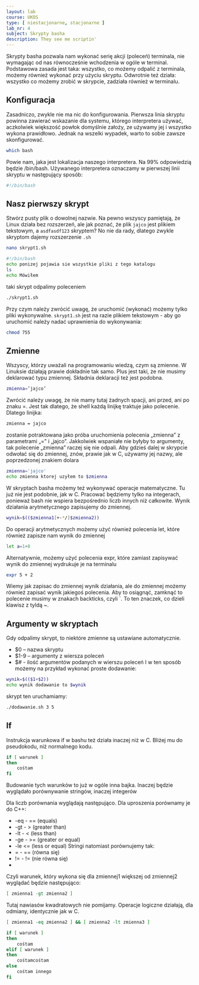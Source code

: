 ```yaml
---
layout: lab
course: UKOS
type: [ niestacjonarne, stacjonarne ]
lab_nr: 4
subject: Skrypty basha
description: They see me scriptin'
---
```


Skrypty basha pozwala nam wykonać serię akcji (poleceń) terminala, nie wymagając od nas równocześnie wchodzenia w ogóle w terminal. Podstawowa zasada jest taka: wszystko, co możemy odpalić z terminala, możemy również wykonać przy użyciu skryptu. Odwrotnie też działa: wszystko co możemy zrobić w skrypcie, zadziała również w terminalu.

## Konfiguracja

Zasadniczo, zwykle nie ma nic do konfigurowania. Pierwsza linia skryptu powinna zawierać wskazanie dla systemu, którego interpretera używać, aczkolwiek większość powłok domyślnie założy, ze używamy jej i wszystko wykona prawidłowo. Jednak na wszelki wypadek, warto to sobie zawsze skonfigurować.

```bash
which bash
```
Powie nam, jaka jest lokalizacja naszego interpretera. Na 99% odpowiedzią będzie /bin/bash.
Używanego interpretera oznaczamy w pierwszej linii skryptu w następujący sposób:

```bash
#!/bin/bash
```

## Nasz pierwszy skrypt

Stwórz pusty plik o dowolnej nazwie. Na pewno wszyscy pamiętają, że Linux działa bez rozszerzeń, ale jak poznać, że plik ```jajco``` jest plikiem tekstowym, a ```asdfasdf123``` skryptem? No nie da rady, dlatego zwykle skryptom dajemy rozszerzenie ```.sh```

```bash
nano skrypt1.sh
```

```bash
#!/bin/bash
echo ponizej pojawia sie wszystkie pliki z tego katalogu
ls
echo Mówiłem
```

taki skrypt odpalimy poleceniem

```bash
./skrypt1.sh
```

Przy czym należy zwrócić uwagę, że uruchomić (wykonać) możemy tylko pliki wykonywalne. ```skrypt1.sh``` jest na razie plikiem tekstowym - aby go uruchomić należy nadać uprawnienia do wykonywania:

```bash
chmod 755
```

## Zmienne
Wszyscy, którzy uważali na programowaniu wiedzą, czym są zmienne. W Linuksie działają prawie dokładnie tak samo. Plus jest taki, że nie musimy deklarować typu zmiennej. Składnia deklaracji też jest podobna.

```bash
zmienna=’jajco’
```

Zwrócić należy uwagę, że nie mamy tutaj żadnych spacji, ani przed, ani po znaku =. Jest tak dlatego,
że shell każdą linijkę traktuje jako polecenie. Dlatego linijka:

```bash
zmienna = jajco
```

zostanie potraktowana jako próba uruchomienia polecenia „zmienna” z parametrami „=” i „jajco”. Jakkolwiek wspaniałe nie byłyby to argumenty, tak polecenie „zmienna” raczej się nie odpali. Aby gdzieś dalej w skrypcie odwołać się do zmiennej, znów, prawie jak w C, używamy jej nazwy, ale poprzedzonej znakiem dolara

```bash
zmienna='jajco'
echo zmienna ktorej uzyłem to $zmienna
```

W skryptach basha możemy też wykonywać operacje matematyczne. Tu już nie jest podobnie, jak w C. Pracować będziemy tylko na integerach, ponieważ bash nie wspiera bezpośrednio liczb innych niż całkowite. Wynik działania arytmetycznego zapisujemy do zmiennej.

```bash
wynik=$(($zmienna1[+-*/]$zmienna2))
```

Do operacji arytmetycznych możemy użyć również polecenia let, które również zapisze nam wynik do zmiennej

```bash
let a=1+8
```

Alternatywnie, możemy użyć polecenia expr, które zamiast zapisywać wynik do zmiennej wydrukuje je na terminalu

```bash
expr 5 + 2
```

Wiemy jak zapisac do zmiennej wynik działania, ale do zmiennej możemy również zapisać wynik jakiegoś polecenia. Aby to osiągnąć, zamknąć to polecenie musimy w znakach backticks, czyli `. To ten znaczek, co dzieli klawisz z tyldą ~.

## Argumenty w skryptach

Gdy odpalimy skrypt, to niektóre zmienne są ustawiane automatycznie.
- $0 – nazwa skryptu
- $1-9 – argumenty z wiersza poleceń
- $# - ilość argumentów podanych w wierszu poleceń
I w ten sposób możemy na przykład wykonać proste dodawanie:

```bash
wynik=$(($1+$2))
echo wynik dodawanie to $wynik
```

skrypt ten uruchamiamy:

```bash
./dodawanie.sh 3 5
```

## If

Instrukcja warunkowa if w bashu też działa inaczej niż w C. Bliżej mu do pseudokodu, niż normalnego kodu.

```bash
if [ warunek ]
then
    cośtam
fi
```

Budowanie tych warunków to już w ogóle inna bajka. Inaczej będzie wyglądało porównywanie stringów, inaczej integerów

Dla liczb porównania wyglądają następująco. Dla uproszenia porównamy je do C++:
- -eq - == (equals)
- -gt - > (greater than)
- -lt - < (less than)
- -ge - >= (greater or equal)
- -le <= (less or equal)
Stringi natomiast porównujemy tak:
- = - == (równa się)
- != - != (nie równa się)
- 
Czyli warunek, który wykona się dla zmiennej1 większej od zmiennej2 wyglądać będzie następująco:

```bash
[ zmienna1 -gt zmienna2 ]
```

Tutaj nawiasów kwadratowych nie pomijamy. Operacje logiczne działają, dla odmiany, identycznie jak w C.

```bash
[ zmienna1 -eq zmienna2 ] && [ zmienna2 -lt zmienna3 ]
```

```bash
if [ warunek ]
then
    cośtam
elif [ warunek ]
then
    cośtamcośtam
else
    cośtam innego
fi
```

